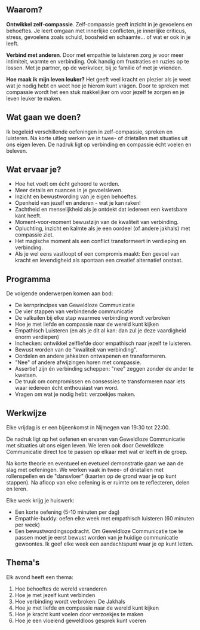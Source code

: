 
## Waarom?

**Ontwikkel zelf-compassie**. Zelf-compassie geeft inzicht in je gevoelens en behoeftes. Je leert omgaan met innerlijke conflicten, je innerlijke criticus, stress, gevoelens zoals schuld, boosheid en schaamte... of wat er ook in je leeft.

**Verbind met anderen**. Door met empathie te luisteren zorg je voor meer intimiteit, warmte en verbinding. Ook handig om frustraties en ruzies op te lossen. Met je partner, op de werkvloer, bij je familie of met je vrienden.

**Hoe maak ik mijn leven leuker?** Het geeft veel kracht en plezier als je weet wat je nodig hebt en weet hoe je hierom kunt vragen. Door te spreken met compassie wordt het een stuk makkelijker om voor jezelf te zorgen en je leven leuker te maken.

## Wat gaan we doen?

Ik begeleid verschillende oefeningen in zelf-compassie, spreken en luisteren. Na korte uitleg werken we in twee- of drietallen met situaties uit ons eigen leven. De nadruk ligt op verbinding en compassie écht voelen en beleven.

## Wat ervaar je?

* Hoe het voelt om écht gehoord te worden.
* Meer details en nuances in je gevoelsleven.
* Inzicht en bewustwording van je eigen behoeftes.
* Openheid van jezelf en anderen - wat je kan raken!
* Zachtheid en menselijkheid als je ontdekt dat iedereen een kwetsbare kant heeft.
* Moment-voor-moment bewustzijn van de kwaliteit van verbinding.
* Opluchting, inzicht en kalmte als je een oordeel (of andere jakhals) met compassie ziet.
* Het magische moment als een conflict transformeert in verdieping en verbinding.
* Als je wel eens vastloopt of een compromis maakt: Een gevoel van kracht en levendigheid als spontaan een creatief alternatief onstaat.

## Programma

De volgende onderwerpen komen aan bod:

* De kernprincipes van Geweldloze Communicatie
* De vier stappen van verbindende communicatie
* De valkuilen bij elke stap waarmee verbinding wordt verbroken
* Hoe je met liefde en compassie naar de wereld kunt kijken
* Empathisch Luisteren (en als je dit al kan: dan zul je deze vaardigheid enorm verdiepen)
* Inchecken: ontwikkel zelfliefde door empathisch naar jezelf te luisteren. 
* Bewust worden van de "kwaliteit van verbinding". 
* Oordelen en andere jahkalzen ontwapenen en transformeren.
* "Nee" of andere afwijzingen horen met compassie.
* Assertief zijn én verbinding scheppen: "nee" zeggen zonder de ander te kwetsen.
* De truuk om compromissen en consessies te transformeren naar iets waar iedereen écht enthousiast van word.
* Vragen om wat je nodig hebt: verzoekjes maken.

  
## Werkwijze

Elke vrijdag is er een bijeenkomst in Nijmegen van 19:30 tot 22:00. 

De nadruk ligt op het oefenen en ervaren van Geweldloze Communicatie met situaties uit ons eigen leven. We leren ook door Geweldloze Communicatie direct toe te passen op elkaar met wat er leeft in de groep.

Na korte theorie en eventueel en evetueel demonstratie gaan we aan de slag met oefeningen. We werken vaak in twee- of drietallen met rollenspellen en de "dansvloer" (kaarten op de grond waar je op kunt stappen). Na afloop van elke oefening is er ruimte om te reflecteren, delen en leren.

Elke week krijg je huiswerk:

* Een korte oefening (5-10 minuten per dag)
* Empathie-buddy: oefen elke week met empathisch luisteren (60 minuten per week)
* Een bewustwordingsopdracht. Om Geweldloze Communicatie toe te passen moet je eerst bewust worden van je huidige communicatie gewoontes. Ik geef elke week een aandachtspunt waar je op kunt letten.

## Thema's

Elk avond heeft een thema:

1. Hoe behoeftes de wereld veranderen
2. Hoe je met jezelf kunt verbinden
3. Hoe verbinding wordt verbroken: De Jakhals
4. Hoe je met liefde en compassie naar de wereld kunt kijken
5. Hoe je kracht kunt voelen door verzoekjes te maken
6. Hoe je een vloeiend geweldloos gesprek kunt voeren